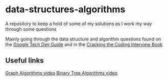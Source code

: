 # data-structures-algorithms

A repository to keep a hold of some of my solutions as I work my way through some questions

Mainly going through the data structure and algorithm questions found on the [Google Tech Dev Guide](https://techdevguide.withgoogle.com/paths/data-structures-and-algorithms/) and in the [Cracking the Coding Interview Book](https://www.crackingthecodinginterview.com/)

## Useful links

[Graph Algorithms video](https://www.youtube.com/watch?v=tWVWeAqZ0WU)
[Binary Tree Algorithms video](https://www.youtube.com/watch?v=fAAZixBzIAI)
